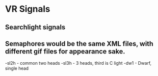 # VR Signals
## Searchlight signals
## Semaphores would be the same XML files, with different gif files for appearance sake.

-sl2h - common two heads
-sl3h - 3 heads, third is C light
-dw1  - Dwarf, single head

